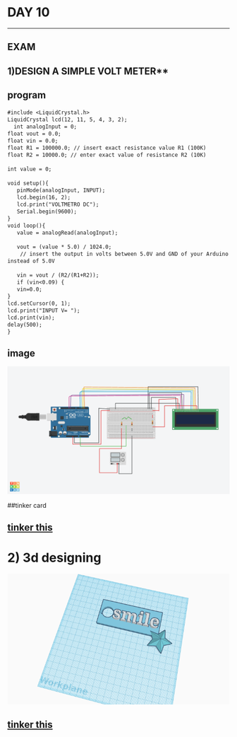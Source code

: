 # DAY 10
---
## EXAM 

## 1)DESIGN A SIMPLE VOLT METER**

## program

```
#include <LiquidCrystal.h>
LiquidCrystal lcd(12, 11, 5, 4, 3, 2);  
  int analogInput = 0;
float vout = 0.0;
float vin = 0.0;
float R1 = 100000.0; // insert exact resistance value R1 (100K)
float R2 = 10000.0; // enter exact value of resistance R2 (10K)

int value = 0;

void setup(){
   pinMode(analogInput, INPUT);
   lcd.begin(16, 2);
   lcd.print("VOLTMETRO DC");
   Serial.begin(9600);
}
void loop(){
   value = analogRead(analogInput);
   
   vout = (value * 5.0) / 1024.0; 
    // insert the output in volts between 5.0V and GND of your Arduino instead of 5.0V
   
   vin = vout / (R2/(R1+R2)); 
   if (vin<0.09) {
   vin=0.0;
} 
lcd.setCursor(0, 1);
lcd.print("INPUT V= ");
lcd.print(vin);
delay(500);
}
```

## image

![display](https://github.com/shabeeba2003/assignment/blob/main/Fantabulous%20Wolt-Rottis.png)

##tinker card

[tinker this](https://www.tinkercad.com/things/2UZrJyXris0-fantabulous-wolt-rottis/editel?tenant=circuits)
-----

# 2) 3d designing

![keychain](https://github.com/shabeeba2003/10_Days_Internship/blob/main/img/Epic%20Bruticus-Krunk.png)

[tinker this](https://www.tinkercad.com/things/eEpMP0H6Qxi-epic-bruticus-krunk/edit)
 ---
